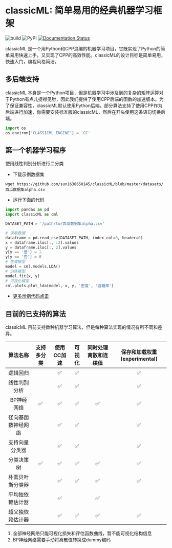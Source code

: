 # classicML: 简单易用的经典机器学习框架

![build](https://github.com/sun1638650145/classicML/workflows/build/badge.svg) ![PyPI](https://github.com/sun1638650145/classicML/workflows/PyPI/badge.svg) [![Documentation Status](https://readthedocs.org/projects/classicml/badge/?version=latest)](https://classicml.readthedocs.io/en/latest/?badge=latest)

classicML 是一个用Python和CPP混编的机器学习项目，它既实现了Python的简单易用快速上手，又实现了CPP的高效性能。classicML的设计目标是简单易用，快速入门，编程风格简洁。

## 多后端支持

classicML 本身是一个Python项目，但是机器学习中涉及到的复杂的矩阵运算对于Python有点儿捉襟见肘，因此我们提供了使用CPP后端的函数的加速版本。为了保证兼容性，classicML默认使用Python后端，部分算法支持了使用CPP作为后端进行加速，你需要安装标准版的classicML，然后在开头使用这条语句切换后端。

```python
import os
os.environ['CLASSICML_ENGINE'] = 'CC'
```

## 第一个机器学习程序

使用线性判别分析进行二分类

* 下载示例数据集

```shell
wget https://github.com/sun1638650145/classicML/blob/master/datasets/西瓜数据集alpha.csv
```

* 运行下面的代码

```python
import pandas as pd
import classicML as cml

DATASET_PATH = '/path/to/西瓜数据集alpha.csv'

# 读取数据
dataframe = pd.read_csv(DATASET_PATH, index_col=0, header=0)
x = dataframe.iloc[:, :2].values
y = dataframe.iloc[:, 2].values
y[y == '是'] = 1
y[y == '否'] = 0
# 生成模型
model = cml.models.LDA()
# 训练模型
model.fit(x, y)
# 可视化模型
cml.plots.plot_lda(model, x, y, '密度', '含糖率')
```

* [更多示例代码点击](https://github.com/sun1638650145/classicML/tree/master/examples)

## 目前的已支持的算法

classicML 目前支持数种机器学习算法，但是每种算法实现的情况有所不同和差异。

|      算法名称      | 支持多分类 | 使用CC加速 | 可视化 | 同时处理离散和连续值 | 保存和加载权重(experimental) |
| :----------------: | :--------: | :--------: | :----: | :------------------: | :--------------------------: |
|      逻辑回归      |            |     ✅      |   ✅    |                      |              ✅               |
|    线性判别分析    |            |     ✅      |   ✅    |                      |              ✅               |
|     BP神经网络     |     ✅      |     ✅      |   ✅    |          ✅           |              ✅               |
| 径向基函数神经网络 |            |     ✅      |   ✅    |                      |              ✅               |
|   支持向量分类器   |            |     ✅      |   ✅    |                      |              ✅               |
|     分类决策树     |     ✅      |     ✅      |   ✅    |          ✅           |              ✅               |
|  朴素贝叶斯分类器  |            |     ✅      |   ✅    |          ✅           |              ✅               |
|  平均独依赖估计器  |            |     ✅      |        |          ✅           |                              |
|  超父独依赖估计器  |            |     ✅      |   ✅    |          ✅           |              ✅               |

1. 全部神经网络只能可视化损失和评估函数曲线，暂不能可视化结构信息
2. BP神经网络需要手动将离散值转换成dummy编码